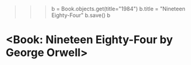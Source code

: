 >>> b = Book.objects.get(title="1984")
>>> b.title = "Nineteen Eighty-Four"
>>> b.save()
>>> b
# <Book: Nineteen Eighty-Four by George Orwell>
